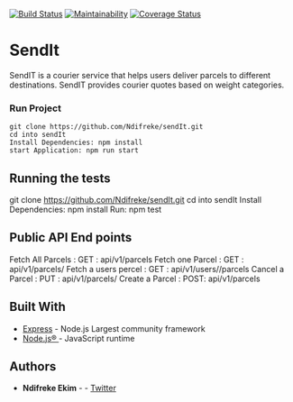 [![Build Status](https://travis-ci.org/Ndifreke/sendIt.svg?branch=develop)](https://travis-ci.org/Ndifreke/sendIt)
[![Maintainability](https://api.codeclimate.com/v1/badges/794eccb03132f5acde0b/maintainability)](https://codeclimate.com/github/Ndifreke/sendIt/maintainability)
[![Coverage Status](https://coveralls.io/repos/github/Ndifreke/sendIt/badge.svg?branch=master)](https://coveralls.io/github/Ndifreke/sendIt?branch=master)

# SendIt
SendIT is a courier service that helps users deliver parcels to different destinations. SendIT
provides courier quotes based on weight categories.

### Run Project
```
git clone https://github.com/Ndifreke/sendIt.git
cd into sendIt
Install Dependencies: npm install
start Application: npm run start
```
## Running the tests
git clone https://github.com/Ndifreke/sendIt.git
cd into sendIt
Install Dependencies: npm install
Run: npm test

## Public API End points
Fetch All Parcels    : GET : api/v1/parcels
Fetch one Parcel     : GET : api/v1/parcels/<parcel-id>
Fetch a users percel : GET : api/v1/users/<parce-id>/parcels
Cancel a Parcel      : PUT : api/v1/parcels/<parcel-id>
Create a Parcel      : POST: api/v1/parcels


## Built With

* [Express](https://expressjs.com/) - Node.js Largest community framework
* [Node.js® ](https://maven.apache.org/) - JavaScript runtime

## Authors

* **Ndifreke Ekim** -  - [Twitter](https://twitter.com/nexkim360)
